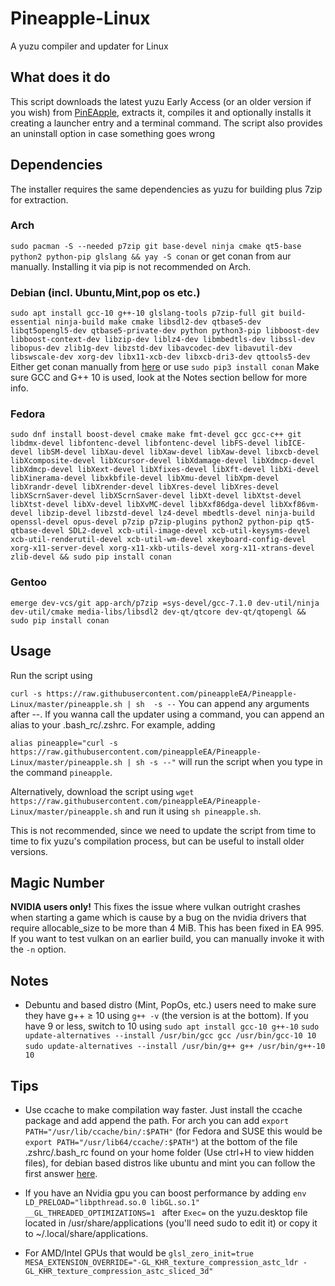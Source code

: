 # Pineapple-Linux
A yuzu compiler and updater for Linux

## What does it do
This script downloads the latest yuzu Early Access (or an older version if you wish) from [PinEApple](https://pineappleea.github.io/), extracts it, compiles it and optionally installs it creating a launcher entry and a terminal command. The script also provides an uninstall option in case something goes wrong

## Dependencies
The installer requires the same dependencies as yuzu for building plus 7zip for extraction.

### Arch
```sudo pacman -S --needed p7zip git base-devel ninja cmake qt5-base python2 python-pip glslang && yay -S conan```
or get conan from aur manually. Installing it via pip is not recommended on Arch.
### Debian (incl. Ubuntu,Mint,pop os etc.)
```sudo apt install gcc-10 g++-10 glslang-tools p7zip-full git build-essential ninja-build make cmake libsdl2-dev qtbase5-dev libqt5opengl5-dev qtbase5-private-dev python python3-pip libboost-dev libboost-context-dev libzip-dev liblz4-dev libmbedtls-dev libssl-dev libopus-dev zlib1g-dev libzstd-dev libavcodec-dev libavutil-dev libswscale-dev xorg-dev libx11-xcb-dev libxcb-dri3-dev qttools5-dev```
Either get conan manually from [here](https://conan.io/downloads.html) or use ```sudo pip3 install conan```
Make sure GCC and G++ 10 is used, look at the Notes section bellow for more info.
### Fedora
```sudo dnf install boost-devel cmake make fmt-devel gcc gcc-c++ git libdmx-devel libfontenc-devel libfontenc-devel libFS-devel libICE-devel libSM-devel libXau-devel libXaw-devel libXaw-devel libxcb-devel libXcomposite-devel libXcursor-devel libXdamage-devel libXdmcp-devel libXdmcp-devel libXext-devel libXfixes-devel libXft-devel libXi-devel libXinerama-devel libxkbfile-devel libXmu-devel libXpm-devel libXrandr-devel libXrender-devel libXres-devel libXres-devel libXScrnSaver-devel libXScrnSaver-devel libXt-devel libXtst-devel libXtst-devel libXv-devel libXvMC-devel libXxf86dga-devel libXxf86vm-devel libzip-devel libzstd-devel lz4-devel mbedtls-devel ninja-build openssl-devel opus-devel p7zip p7zip-plugins python2 python-pip qt5-qtbase-devel SDL2-devel xcb-util-image-devel xcb-util-keysyms-devel xcb-util-renderutil-devel xcb-util-wm-devel xkeyboard-config-devel xorg-x11-server-devel xorg-x11-xkb-utils-devel xorg-x11-xtrans-devel zlib-devel && sudo pip install conan```
### Gentoo
```emerge dev-vcs/git app-arch/p7zip =sys-devel/gcc-7.1.0 dev-util/ninja dev-util/cmake media-libs/libsdl2 dev-qt/qtcore dev-qt/qtopengl && sudo pip install conan``` 
      
## Usage
Run the script using 

``curl -s https://raw.githubusercontent.com/pineappleEA/Pineapple-Linux/master/pineapple.sh | sh  -s --``
You can append any arguments after --.
If you wanna call the updater using a command, you can append an alias to your .bash_rc/.zshrc. For example, adding

```alias pineapple="curl -s https://raw.githubusercontent.com/pineappleEA/Pineapple-Linux/master/pineapple.sh | sh -s --"``` 
will run the script when you type in the command ```pineapple```.

Alternatively, download the script using ```wget https://raw.githubusercontent.com/pineappleEA/Pineapple-Linux/master/pineapple.sh``` and run it using ```sh pineapple.sh```.

This is not recommended, since we need to update the script from time to time to fix yuzu's compilation process, but can be useful to install older versions.

## Magic Number
**NVIDIA users only!**
This fixes the issue where vulkan outright crashes when starting a game which is cause by a bug on the nvidia drivers that require allocable_size to be more than 4 MiB.
This has been fixed in EA 995. If you want to test vulkan on an earlier build, you can manually invoke it with the ```-n``` option.

## Notes
- Debuntu and based distro (Mint, PopOs, etc.) users need to make sure they have g++ ≥ 10 using ```g++ -v``` (the version is at the bottom). If you have 9 or less, switch to 10 using
```sudo apt install gcc-10 g++-10```
```sudo update-alternatives --install /usr/bin/gcc gcc /usr/bin/gcc-10 10```
```sudo update-alternatives --install /usr/bin/g++ g++ /usr/bin/g++-10 10```

## Tips
- Use ccache to make compilation way faster. Just install the ccache package and add append the path. For arch you can add ```export PATH="/usr/lib/ccache/bin/:$PATH"``` (for Fedora and SUSE this would be ```export PATH="/usr/lib64/ccache/:$PATH"```) at the bottom of the file .zshrc/.bash_rc found on your home folder (Use ctrl+H to view hidden files), for debian based distros like ubuntu and mint you can follow the first answer [here](https://askubuntu.com/questions/470545/how-do-i-set-up-ccache).

- If you have an Nvidia gpu you can boost performance by adding ```env LD_PRELOAD="libpthread.so.0 libGL.so.1" __GL_THREADED_OPTIMIZATIONS=1 ``` after ```Exec=``` on the yuzu.desktop file located in /usr/share/applications (you'll need sudo to edit it) or copy it to ~/.local/share/applications.

- For AMD/Intel GPUs that would be ```glsl_zero_init=true MESA_EXTENSION_OVERRIDE="-GL_KHR_texture_compression_astc_ldr -GL_KHR_texture_compression_astc_sliced_3d"```
